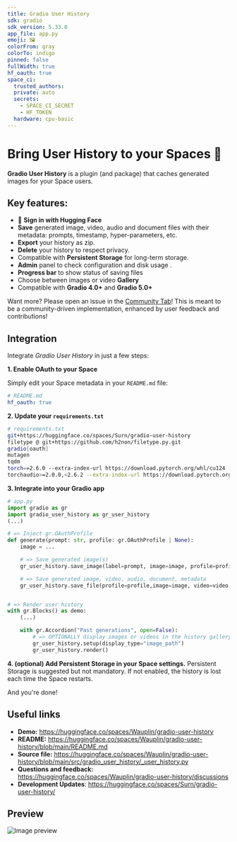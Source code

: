 ```yaml
---
title: Gradio User History
sdk: gradio
sdk_version: 5.33.0
app_file: app.py
emoji: 🖼️
colorFrom: gray
colorTo: indigo
pinned: false
fullWidth: true
hf_oauth: true
space_ci:
  trusted_authors: 
  private: auto
  secrets: 
    - SPACE_CI_SECRET
    - HF_TOKEN
  hardware: cpu-basic
---
```


# Bring User History to your Spaces 🚀

**Gradio User History** is a plugin (and package) that caches generated images for your Space users.

## Key features:

- 🤗 **Sign in with Hugging Face**
- **Save** generated image, video, audio and document files with their metadata: prompts, timestamp, hyper-parameters, etc.
- **Export** your history as zip.
- **Delete** your history to respect privacy.
- Compatible with **Persistent Storage** for long-term storage.
- **Admin** panel to check configuration and disk usage .
- **Progress bar** to show status of saving files
- Choose between images or video **Gallery**
- Compatible with **Gradio 4.0+** and **Gradio 5.0+**

Want more? Please open an issue in the [Community Tab](https://huggingface.co/spaces/Wauplin/gradio-user-history/discussions)! This is meant to be a community-driven implementation, enhanced by user feedback and contributions!

## Integration

Integrate *Gradio User History* in just a few steps:

**1. Enable OAuth to your Space**

Simply edit your Space metadata in your `README.md` file:


```yaml
# README.md
hf_oauth: true
```


**2. Update your `requirements.txt`**


```bash
# requirements.txt
git+https://huggingface.co/spaces/Surn/gradio-user-history
filetype @ git+https://github.com/h2non/filetype.py.git
gradio[oauth]
mutagen
tqdm
torch==2.6.0 --extra-index-url https://download.pytorch.org/whl/cu124
torchaudio>=2.0.0,<2.6.2 --extra-index-url https://download.pytorch.org/whl/cu124
```


**3. Integrate into your Gradio app**


```py
# app.py
import gradio as gr
import gradio_user_history as gr_user_history
(...)

# => Inject gr.OAuthProfile
def generate(prompt: str, profile: gr.OAuthProfile | None):
    image = ...

    # => Save generated image(s)
    gr_user_history.save_image(label=prompt, image=image, profile=profile)

    # => Save generated image, video, audio, document, metadata
    gr_user_history.save_file(profile=profile,image=image, video=video, audio=audio, document=document,label=string, metadata=metadata)


# => Render user history
with gr.Blocks() as demo:
    (...)

    with gr.Accordion("Past generations", open=False):        
        # => OPTIONALLY display images or videos in the history gallery with display_type: "image_path" or "video_path"
        gr_user_history.setup(display_type="image_path") 
        gr_user_history.render()
```

**4. (optional) Add Persistent Storage in your Space settings.**
   Persistent Storage is suggested but not mandatory. If not enabled, the history is lost each time the Space restarts.

And you're done!

## Useful links

- **Demo:** https://huggingface.co/spaces/Wauplin/gradio-user-history
- **README:** https://huggingface.co/spaces/Wauplin/gradio-user-history/blob/main/README.md
- **Source file:** https://huggingface.co/spaces/Wauplin/gradio-user-history/blob/main/src/gradio_user_history/_user_history.py
- **Questions and feedback:** https://huggingface.co/spaces/Wauplin/gradio-user-history/discussions
- **Development Updates**: https://huggingface.co/spaces/Surn/gradio-user-history/

## Preview

![Image preview](https://huggingface.co/spaces/Surn/gradio-user-history/resolve/main/assets/screenshot.png)